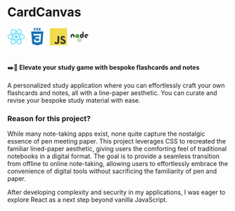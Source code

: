 # CardCanvas

<div>
  <img src="https://github.com/devicons/devicon/blob/master/icons/react/react-original.svg" title="react" alt="react" width="40" height="40"/>&nbsp;
  <img src="https://github.com/devicons/devicon/blob/master/icons/css3/css3-plain-wordmark.svg"  title="CSS3" alt="CSS" width="40" height="40"/>&nbsp;
  <img src="https://github.com/devicons/devicon/blob/master/icons/javascript/javascript-original.svg" title="JavaScript" alt="JavaScript" width="40" height="40"/>&nbsp;
  <img src="https://github.com/devicons/devicon/blob/master/icons/nodejs/nodejs-original-wordmark.svg" title="NodeJS" alt="NodeJS" width="40" height="40"/>&nbsp;
</div>

<br>

#### ✒️📃 Elevate your study game with bespoke flashcards and notes

A personalized study application where you can effortlessly craft your own flashcards and notes, all with a line-paper aesthetic. You can curate and revise your bespoke study material with ease.

### Reason for this project?
While many note-taking apps exist, none quite capture the nostalgic essence of pen meeting paper. This project leverages CSS to recreated the familiar lined-paper aesthetic, giving users the comforting feel of traditional notebooks in a digital format. The goal is to provide a seamless transition from offline to online note-taking, allowing users to effortlessly embrace the convenience of digital tools without sacrificing the familiarity of pen and paper.

After developing complexity and security in my applications, I was eager to explore React as a next step beyond vanilla JavaScript.
